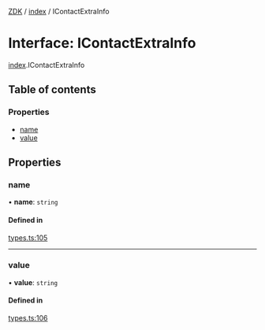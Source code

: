[ZDK](../README.md) / [index](../modules/index.md) / IContactExtraInfo

# Interface: IContactExtraInfo

[index](../modules/index.md).IContactExtraInfo

## Table of contents

### Properties

- [name](index.IContactExtraInfo.md#name)
- [value](index.IContactExtraInfo.md#value)

## Properties

### name

• **name**: `string`

#### Defined in

[types.ts:105](https://github.com/innovtech-developers/zdk/blob/e93f80c6da43b38f329b603694abcf30af4f5a5d/src/types.ts#L105)

___

### value

• **value**: `string`

#### Defined in

[types.ts:106](https://github.com/innovtech-developers/zdk/blob/e93f80c6da43b38f329b603694abcf30af4f5a5d/src/types.ts#L106)
